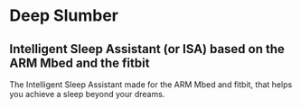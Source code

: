 # Deep Slumber
## Intelligent Sleep Assistant (or ISA) based on the ARM Mbed and the fitbit
The Intelligent Sleep Assistant made for the ARM Mbed and fitbit, that helps you achieve a sleep beyond your dreams.
